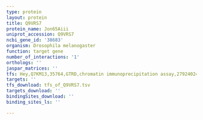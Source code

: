 ```yaml
---
type: protein
layout: protein
title: Q9VRS7
protein_name: Jon65Aiii
uniprot_accession: Q9VRS7
ncbi_gene_id: '38683'
organism: Drosophila melanogaster
function: target gene
number_of_interactions: '1'
orthologs: ''
jaspar_matrices: ''
tfs: Hey,Q7KM13,35764,GTRD,chromatin immunoprecipitation assay,27924024%5Buid%5D,No
targets: ''
tfs_download: tfs_of_Q9VRS7.tsv
targets_download: ''
bindingSites_download: ''
binding_sites_ls: ''

---
```

